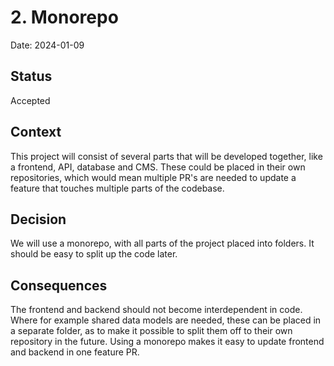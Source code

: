 # 2. Monorepo

Date: 2024-01-09

## Status

Accepted

## Context

This project will consist of several parts that will be developed together, like a frontend, API, database and CMS. These could be placed in their own repositories, which would mean multiple PR's are needed to update a feature that touches multiple parts of the codebase.

## Decision

We will use a monorepo, with all parts of the project placed into folders. It should be easy to split up the code later.

## Consequences

The frontend and backend should not become interdependent in code. Where for example shared data models are needed, these can be placed in a separate folder, as to make it possible to split them off to their own repository in the future.
Using a monorepo makes it easy to update frontend and backend in one feature PR.
